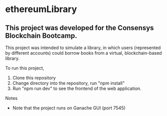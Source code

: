 # ethereumLibrary

## This project was developed for the Consensys Blockchain Bootcamp. 

This project was intended to simulate a library, in which users (represented by different accounts) could borrow books from a virtual, blockchain-based library.

To run this project,
1. Clone this repository
2. Change directory into the repository, run "npm install"
3. Run "npm run dev" to see the frontend of the web application.

Notes
* Note that the project runs on Ganache GUI (port 7545)